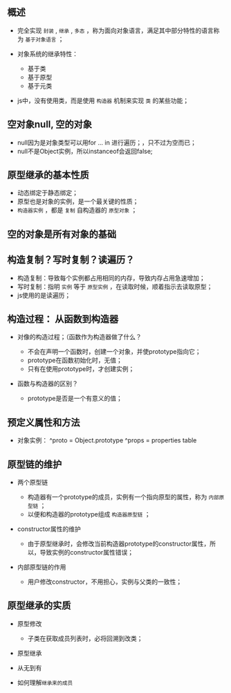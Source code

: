 ## 概述

* 完全实现 `封装` , `继承` , `多态` ，称为面向对象语言，满足其中部分特性的语言称为 `基于对象语言` ；

* 对象系统的继承特性：
  + 基于类
  + 基于原型
  + 基于元类

* js中，没有使用类，而是使用 `构造器` 机制来实现 `类` 的某些功能；

## 空对象null, 空的对象

* null因为是对象类型可以用for ... in 进行遍历；，只不过为空而已；
* null不是Object实例，所以instanceof会返回false; 

## 原型继承的基本性质

* 动态绑定于静态绑定；
* 原型也是对象的实例，是一个最关键的性质；
* `构造器实例` ，都是 `复制` 自构造器的 `原型对象` ；

## 空的对象是所有对象的基础

## 构造复制？写时复制？读遍历？

* 构造复制：导致每个实例都占用相同的内存，导致内存占用急速增加；
* 写时复制：指明 `实例` 等于 `原型实例` ，在读取时候，顺着指示去读取原型；
* js使用的是读遍历；

## 构造过程： 从函数到构造器

* 对像的构造过程；（函数作为构造器做了什么？
  + 不会在声明一个函数时，创建一个对象，并使prototype指向它；
  + prototype在函数初始化时，无值；
  + 只有在使用prototype时，才创建实例；

* 函数与构造器的区别？
  + prototype是否是一个有意义的值；

## 预定义属性和方法

* 对象实例： ^proto = Object.prototype ^props = properties table

## 原型链的维护

* 两个原型链
  + 构造器有一个prototype的成员，实例有一个指向原型的属性，称为 `内部原型链` ；
  + 以便和构造器的prototype组成 `构造器原型链` ；

* constructor属性的维护
  + 由于原型继承时，会修改当前构造器prototype的constructor属性，所以，导致实例的constructor属性错误；

* 内部原型链的作用
  + 用户修改constructor，不用担心，实例与父类的一致性；


## 原型继承的实质

* 原型修改
  - 子类在获取成员列表时，必将回溯到改类；

* 原型继承

* 从无到有

* 如何理解`继承来的成员`